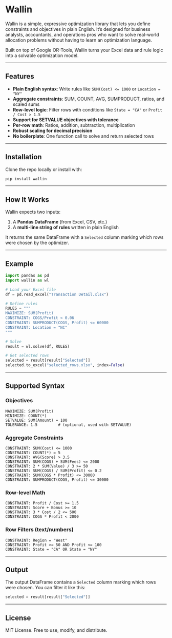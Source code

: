 # Wallin

Wallin is a simple, expressive optimization library that lets you define constraints and objectives in plain English. It’s designed for business analysts, accountants, and operations pros who want to solve real-world allocation problems without having to learn an optimization language.

Built on top of Google OR-Tools, Wallin turns your Excel data and rule logic into a solvable optimization model.

---

## Features

- **Plain English syntax**: Write rules like `SUM(Cost) <= 1000` or `Location = "NY"`
- **Aggregate constraints**: SUM, COUNT, AVG, SUMPRODUCT, ratios, and scaled sums
- **Row-level logic**: Filter rows with conditions like `State = "CA"` or `Profit / Cost > 1.5`
- **Support for SETVALUE objectives with tolerance**  
- **Per-row math**: Ratios, addition, subtraction, multiplication  
- **Robust scaling for decimal precision**
- **No boilerplate**: One function call to solve and return selected rows

---

## Installation

Clone the repo locally or install with:

```bash
pip install wallin
```

---

## How It Works

Wallin expects two inputs:

1. A **Pandas DataFrame** (from Excel, CSV, etc.)
2. A **multi-line string of rules** written in plain English

It returns the same DataFrame with a `Selected` column marking which rows were chosen by the optimizer.

---

## Example

```python
import pandas as pd
import wallin as wl

# Load your Excel file
df = pd.read_excel("Transaction Detail.xlsx")

# Define rules
RULES = """
MAXIMIZE: SUM(Profit)
CONSTRAINT: COGS/Profit < 0.06
CONSTRAINT: SUMPRODUCT(COGS, Profit) <= 60000
CONSTRAINT: Location = "NC"
"""

# Solve
result = wl.solve(df, RULES)

# Get selected rows
selected = result[result["Selected"]]
selected.to_excel("selected_rows.xlsx", index=False)
```

---

## Supported Syntax

### Objectives

```text
MAXIMIZE: SUM(Profit)
MINIMIZE: COUNT(*)
SETVALUE: SUM(Amount) = 100
TOLERANCE: 1.5         # (optional, used with SETVALUE)
```

### Aggregate Constraints

```text
CONSTRAINT: SUM(Cost) <= 1000
CONSTRAINT: COUNT(*) = 5
CONSTRAINT: AVG(Score) > 3.5
CONSTRAINT: SUM(COGS) + SUM(Fees) <= 2000
CONSTRAINT: 2 * SUM(Value) / 3 >= 50
CONSTRAINT: SUM(COGS) / SUM(Profit) <= 0.2
CONSTRAINT: SUM(COGS * Profit) <= 30000
CONSTRAINT: SUMPRODUCT(COGS, Profit) <= 30000
```

### Row-level Math

```text
CONSTRAINT: Profit / Cost >= 1.5
CONSTRAINT: Score + Bonus >= 10
CONSTRAINT: 3 * Cost / 2 <= 500
CONSTRAINT: COGS * Profit < 2000
```

### Row Filters (text/numbers)

```text
CONSTRAINT: Region = "West"
CONSTRAINT: Profit >= 50 AND Profit <= 100
CONSTRAINT: State = "CA" OR State = "NY"
```

---

## Output

The output DataFrame contains a `Selected` column marking which rows were chosen. You can filter it like this:

```python
selected = result[result["Selected"]]
```

---

## License

MIT License. Free to use, modify, and distribute.
